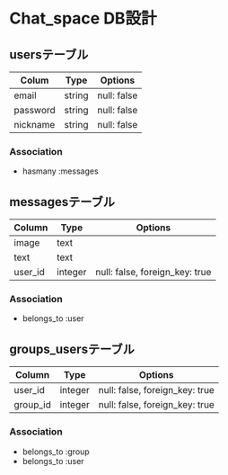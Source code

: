 # Chat_space DB設計
## usersテーブル
|Colum|Type|Options|
|------|----|-------|
|email|string|null: false|
|password|string|null: false|
|nickname|string|null: false|
### Association
- hasmany :messages

## messagesテーブル
|Column|Type|Options|
|------|----|-------|
|image|text||
|text|text||
|user_id|integer|null: false, foreign_key: true|
### Association
- belongs_to :user

## groups_usersテーブル
|Column|Type|Options|
|------|----|-------|
|user_id|integer|null: false, foreign_key: true|
|group_id|integer|null: false, foreign_key: true|
### Association
- belongs_to :group
- belongs_to :user